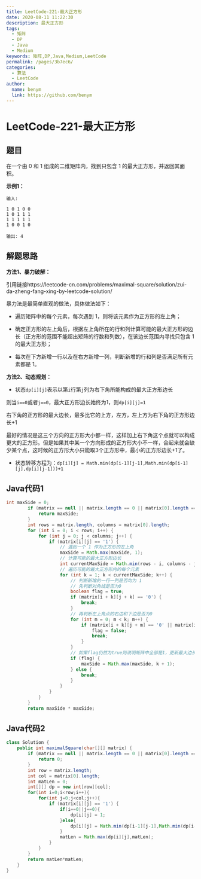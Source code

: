 ```yaml
---
title: LeetCode-221-最大正方形
date: 2020-08-11 11:22:30
description: 最大正方形
tags: 
  - 矩阵
  - DP
  - Java
  - Medium
keywords: 矩阵,DP,Java,Medium,LeetCode
permalink: /pages/3b7ec6/
categories: 
  - 算法
  - LeetCode
author: 
  name: benym
  link: https://github.com/benym
---
```


# LeetCode-221-最大正方形

## 题目

在一个由 0 和 1 组成的二维矩阵内，找到只包含 1 的最大正方形，并返回其面积。



**示例1：**

```
输入: 

1 0 1 0 0
1 0 1 1 1
1 1 1 1 1
1 0 0 1 0

输出: 4
```

## 解题思路

**方法1、暴力破解：**

引用链接https://leetcode-cn.com/problems/maximal-square/solution/zui-da-zheng-fang-xing-by-leetcode-solution/

暴力法是最简单直观的做法，具体做法如下：

- 遍历矩阵中的每个元素，每次遇到 1，则将该元素作为正方形的左上角；

- 确定正方形的左上角后，根据左上角所在的行和列计算可能的最大正方形的边长（正方形的范围不能超出矩阵的行数和列数），在该边长范围内寻找只包含 1 的最大正方形；

- 每次在下方新增一行以及在右方新增一列，判断新增的行和列是否满足所有元素都是 1。


**方法2、动态规划：**

- 状态`dp[i][j]`表示以第`i`行第`j`列为右下角所能构成的最大正方形边长

则当`i==0`或者`j==0`，最大正方形边长始终为1，则`dp[i][j]=1`

右下角的正方形的最大边长，最多比它的上方，左方，左上方为右下角的正方形边长+1

最好的情况是这三个方向的正方形大小都一样，这样加上右下角这个点就可以构成更大的正方形。但是如果其中某一个方向形成的正方形大小不一样，合起来就会缺少某个点，这时候的正方形大小只能取3个正方形中，最小的正方形边长+1了。

- 状态转移方程为：`dp[i][j] = Math.min(dp[i-1][j-1],Math.min(dp[i-1][j],dp[i][j-1]))+1`

## Java代码1

```java
int maxSide = 0;
        if (matrix == null || matrix.length == 0 || matrix[0].length == 0) {
            return maxSide;
        }
        int rows = matrix.length, columns = matrix[0].length;
        for (int i = 0; i < rows; i++) {
            for (int j = 0; j < columns; j++) {
                if (matrix[i][j] == '1') {
                    // 遇到一个 1 作为正方形的左上角
                    maxSide = Math.max(maxSide, 1);
                    // 计算可能的最大正方形边长
                    int currentMaxSide = Math.min(rows - i, columns - j);
                    // 遍历可能的最大正方形内的每个元素
                    for (int k = 1; k < currentMaxSide; k++) {
                        // 判断新增的一行一列是否均为 1
                        // 先判断对角线是否为0
                        boolean flag = true;
                        if (matrix[i + k][j + k] == '0') {
                            break;
                        }
                        // 再判断左上角点的右边和下边是否为0
                        for (int m = 0; m < k; m++) {
                            if (matrix[i + k][j + m] == '0' || matrix[i + m][j + k] == '0') {
                                flag = false;
                                break;
                            }
                        }
                        // 如果flag仍然为true则说明矩阵中全部是1，更新最大边长
                        if (flag) {
                            maxSide = Math.max(maxSide, k + 1);
                        } else {
                            break;
                        }
                    }
                }
            }
        }
        return maxSide * maxSide;
```

## Java代码2

```java
class Solution {
    public int maximalSquare(char[][] matrix) {
        if (matrix == null || matrix.length == 0 || matrix[0].length == 0) {
            return 0;
        }
        int row = matrix.length;
        int col = matrix[0].length;
        int matLen = 0;
        int[][] dp = new int[row][col];
        for(int i=0;i<row;i++){
            for(int j=0;j<col;j++){
                if (matrix[i][j] == '1') {
                    if(i==0||j==0){
                        dp[i][j] = 1;
                    }else{
                        dp[i][j] = Math.min(dp[i-1][j-1],Math.min(dp[i-1][j],dp[i][j-1]))+1;
                    }
                    matLen = Math.max(dp[i][j],matLen);
                }
            }
        }
        return matLen*matLen;
    }
}
```



